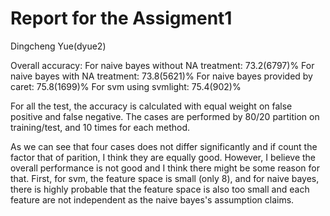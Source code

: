 Report for the Assigment1
==========

Dingcheng Yue(dyue2)

Overall accuracy:
For naive bayes without NA treatment: 73.2(6797)%
For naive bayes with NA treatment: 73.8(5621)%
For naive bayes provided by caret: 75.8(1699)%
For svm using svmlight: 75.4(902)%

For all the test, the accuracy is calculated with equal weight on false positive and false negative.
The cases are performed by 80/20 partition on training/test, and 10 times for each method.

As we can see that four cases does not differ significantly and if count the factor that of parition, I think they are equally good. However, I believe the overall performance is not good and I think there might be some reason for that. First, for svm, the feature space is small (only 8), and for naive bayes, there is highly probable that the feature space is also too small and each feature are not independent as the naive bayes's assumption claims.

